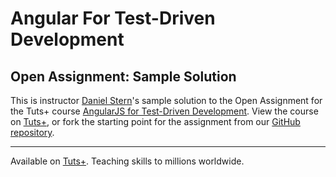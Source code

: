 # Angular For Test-Driven Development
## Open Assignment: Sample Solution

This is instructor [Daniel Stern][instructor url]'s sample solution to the Open Assignment for the Tuts+ course [AngularJS for Test-Driven Development][published url]. View the course on [Tuts+](https://tutsplus.com), or fork the starting point for the assignment from our [GitHub repository](https://github.com/tutsplus/angularjs-for-test-driven-development).

-----

Available on [Tuts+](https://tutsplus.com). Teaching skills to millions worldwide.

[published url]: https://code.tutsplus.com/courses/angularjs-for-test-driven-development
[instructor url]: https://tutsplus.com/authors/daniel-stern
